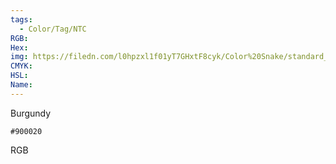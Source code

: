 ```yaml
---
tags:
  - Color/Tag/NTC
RGB:
Hex:
img: https://filedn.com/l0hpzxl1f01yT7GHxtF8cyk/Color%20Snake/standard_csv_to_svg/900020.svg
CMYK:
HSL:
Name:
---
```

Burgundy
```palette
#900020
```
RGB
